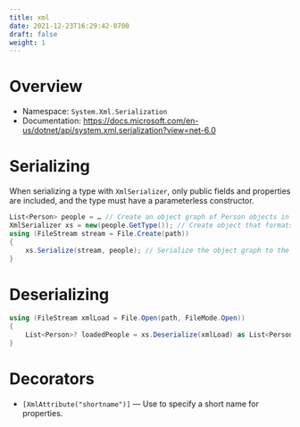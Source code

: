 ```yaml
---
title: xml
date: 2021-12-23T16:29:42-0700
draft: false
weight: 1
---
```


# Overview
- Namespace: `System.Xml.Serialization`
- Documentation: https://docs.microsoft.com/en-us/dotnet/api/system.xml.serialization?view=net-6.0

# Serializing
When serializing a type with `XmlSerializer`, only public fields and properties are included, and the type must have a parameterless constructor.

```cs
List<Person> people = … // Create an object graph of Person objects in a List of Persons.
XmlSerializer xs = new(people.GetType()); // Create object that formats a List of Persons as XML.
using (FileStream stream = File.Create(path))
{
    xs.Serialize(stream, people); // Serialize the object graph to the stream.
}
```
# Deserializing
```cs
using (FileStream xmlLoad = File.Open(path, FileMode.Open))
{
    List<Person>? loadedPeople = xs.Deserialize(xmlLoad) as List<Person>; // Deserialize and cast object graph
}
```
# Decorators
- `[XmlAttribute("shortname")]` — Use  to specify a short name for properties.
